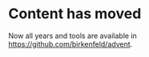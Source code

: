 Content has moved
=================

Now all years and tools are available in <https://github.com/birkenfeld/advent>.
